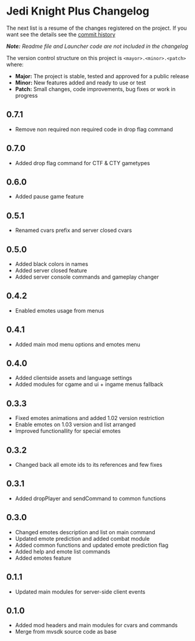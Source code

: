 # Jedi Knight Plus Changelog

The next list is a resume of the changes registered on the project. If you want see the details see the [commit history](https://github.com/TriForceX/JediKnightPlus/commits)

_**Note:** Readme file and Launcher code are not included in the changelog_

The version control structure on this project is `<mayor>.<minor>.<patch>` where:
- **Major:** The project is stable, tested and approved for a public release
- **Minor:** New features added and ready to use or test
- **Patch:** Small changes, code improvements, bug fixes or work in progress

## 0.7.1
- Remove non required non required code in drop flag command

## 0.7.0
- Added drop flag command for CTF & CTY gametypes

## 0.6.0
- Added pause game feature

## 0.5.1
- Renamed cvars prefix and server closed cvars

## 0.5.0
- Added black colors in names
- Added server closed feature
- Added server console commands and gameplay changer

## 0.4.2
- Enabled emotes usage from menus

## 0.4.1
- Added main mod menu options and emotes menu

## 0.4.0
- Added clientside assets and language settings
- Added modules for cgame and ui + ingame menus fallback

## 0.3.3
- Fixed emotes animations and added 1.02 version restriction
- Enable emotes on 1.03 version and list arranged
- Improved functionallity for special emotes

## 0.3.2
- Changed back all emote ids to its references and few fixes

## 0.3.1
- Added dropPlayer and sendCommand to common functions

## 0.3.0
- Changed emotes description and list on main command
- Updated emote prediction and added combat module
- Added common functions and updated emote prediction flag
- Added help and emote list commands
- Added emotes feature

## 0.1.1
- Updated main modules for server-side client events

## 0.1.0
- Added mod headers and main modules for cvars and commands
- Merge from mvsdk source code as base